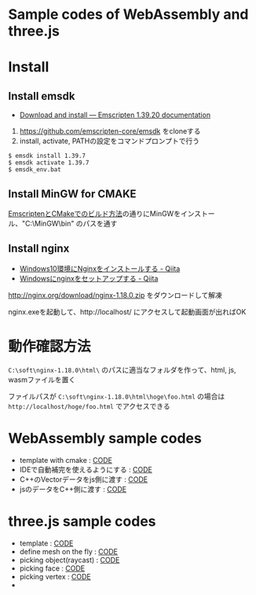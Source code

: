 # Sample codes of WebAssembly and three.js



# Install

## Install emsdk

- [Download and install — Emscripten 1.39.20 documentation](https://emscripten.org/docs/getting_started/downloads.html)

1. https://github.com/emscripten-core/emsdk をcloneする
2. install, activate, PATHの設定をコマンドプロンプトで行う

```
$ emsdk install 1.39.7
$ emsdk activate 1.39.7
$ emsdk_env.bat
```

## Install MinGW for CMAKE

[EmscriptenとCMakeでのビルド方法](https://gist.github.com/faithandbrave/9b3d439d135e63abdbe7)の通りにMinGWをインストール、"C:\MinGW\bin" のパスを通す

## Install nginx

- [Windows10環境にNginxをインストールする - Qiita](https://qiita.com/ita3qiita/items/35f0b0d1b61c801b738d)
- [Windowsにnginxをセットアップする - Qiita](https://qiita.com/tatuno/items/44ec8130d7544d1534f7)

http://nginx.org/download/nginx-1.18.0.zip をダウンロードして解凍

nginx.exeを起動して、http://localhost/ にアクセスして起動画面が出ればOK


# 動作確認方法

`C:\soft\nginx-1.18.0\html\` のパスに適当なフォルダを作って、html, js, wasmファイルを置く

ファイルパスが `C:\soft\nginx-1.18.0\html\hoge\foo.html` の場合は `http://localhost/hoge/foo.html` でアクセスできる


# WebAssembly sample codes

- template with cmake : [CODE](./samples/cmake_template)
- IDEで自動補完を使えるようにする : [CODE](./samples/cmake_with_Qt)
- C++のVectorデータをjs側に渡す : [CODE](./samples/vector_to_js)
- jsのデータをC++側に渡す : [CODE](./samples/vector_from_js)



# three.js sample codes

- template : [CODE](./samples/threejs/template.html)
- define mesh on the fly : [CODE](./samples/threejs/geometry.html)
- picking object(raycast) : [CODE](./samples/threejs/raycast.html)
- picking face : [CODE]()
- picking vertex : [CODE]()
- 















